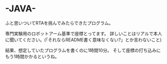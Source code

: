 # -JAVA-

ふと思いついてRTAを挑んでみたらできたプログラム。

専門実験用のロボットアーム基準で座標とってます。
詳しいことはリアルで本人に聞いてください。(「それならREADME書く意味なくない?」とか言わないこと)

結果、想定していたプログラムを書くのに1時間10分。
そして座標の打ち込みにもう1時間かかるというね。
